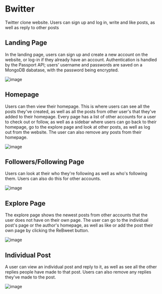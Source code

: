 
# Bwitter
Twitter clone website. Users can sign up and log in, write and like posts, as well as reply to other posts


## Landing Page

In the landing page, users can sign up and create a new account on the website, or log-in if they already have an account.
Authentication is handled by the Passport API; users' username and passwords are saved on a MongoDB dabatase, with the password being encrypted.

![image](https://user-images.githubusercontent.com/36121052/183555431-b292e092-ec3f-4782-a9d2-e2d9304849fd.png)

## Homepage

Users can then view their homepage. This is where users can see all the posts they've created, as well as all the posts from other user's that they've added to their homepage. Every page has a list of other accounts for a user to check out or follow, as well as a sidebar where users can go back to their homepage, go to the explore page and look at other posts, as well as log out from the website. The user can also remove any posts from their homepage.

![image](https://user-images.githubusercontent.com/36121052/183555342-a086011a-d0a5-4a9e-a63b-441ebc134f8f.png)

## Followers/Following Page

Users can look at their who they're following as well as who's following them. Users can also do this for other accounts.

![image](https://user-images.githubusercontent.com/36121052/183556401-7a480d64-5d07-4602-8d53-f816f172d92e.png)

## Explore Page

The explore page shows the newest posts from other accounts that the user does not have on their own page. The user can go to the individual post's page or the author's homepage, as well as like or add the post their own page by clicking the ReBweet button.

![image](https://user-images.githubusercontent.com/36121052/183555090-721d0b34-692b-4ec6-ac8d-e3a8e369a71c.png)

## Individual Post

A user can view an individual post and reply to it, as well as see all the other replies people have made to that post. Users can also remove any replies they've made to the post.

![image](https://user-images.githubusercontent.com/36121052/183554591-16ca7ae7-9a82-46bf-8d22-5f5da372e265.png)

